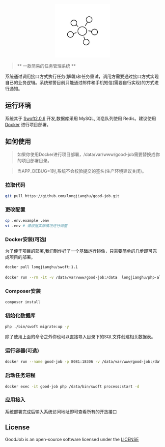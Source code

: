 <p align="center">
    <a href="https://github.com/longjianghu/good-job.git" target="_blank">
        <img src="https://raw.githubusercontent.com/longjianghu/good-job/master/logo.png" alt="GoodJob">
    </a>
</p>

> ** 一款简易的任务管理系统 **

系统通过调用接口方式执行任务(解耦)和任务重试，调用方需要通过接口方式实现自已的业务逻辑。系统预警目前只能通过邮件和手机短信(需要自行实现)的方式进行通知。

## 运行环境

系统其于 <a href="http://www.swoft.org" target="_blank" title="Swoft官网">Swoft2.0.6</a> 开发,数据库采用 MySQL, 消息队列使用 Redis。建议使用<a href="https://www.docker.com/" target="_blank" title="Docker官网">Docker</a> 进行项目部署。

## 如何使用

> 如果你使用Docker进行项目部署，/data/var/www/good-job需要替换成你的项目部署目录。

> 当APP_DEBUG=1时,系统不会校验提交的签名(生产环境建议关闭)。

### 拉取代码

```bash
git pull https://github.com/longjianghu/good-job.git
```

### 更改配置

```bash
cp .env.example .env
vi .env # 请根据实际情况进行调整
```

### Docker安装(可选)

为了便于项目的部署,我们制作好了一个基础运行镜像，只需要简单的几步即可完成项目的部署。

```bash
docker pull longjianghu/swoft:1.1

docker run --rm -it -v /data/var/www/good-job:/data  longjianghu/php-alpine:1.0 sh
```

### Composer安装

```bash
composer install
```

### 初始化数据库

```bash
php ./bin/swoft migrate:up -y
```

除了使用上面的命令之外你也可以直接导入目录下的SQL文件创建相关数据表。


### 运行容器(可选)

```bash
docker run --name good-job -p 8081:18306 -v /data/var/www/good-job:/data -d longjianghu/swoft:1.1 php /data/bin/swoft http:start
```

### 启动任务进程

```bash
docker exec -it good-job php /data/bin/swoft process:start -d
```

### 应用接入

系统部署完成后输入系统访问地址即可查看所有的开放接口

## License

GoodJob is an open-source software licensed under the [LICENSE](LICENSE)
